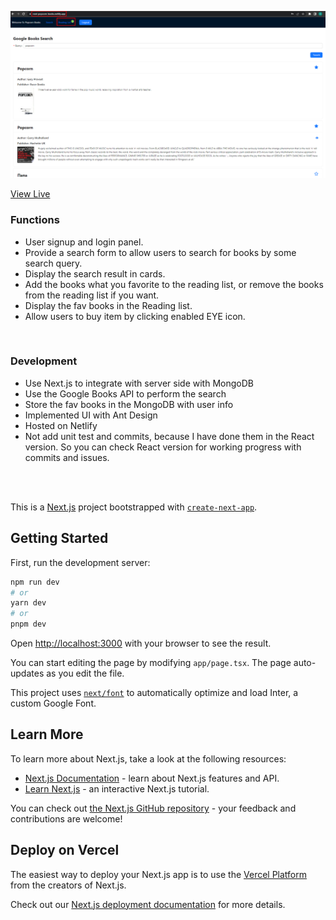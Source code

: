 ![Google Book Search screenshot](./next-popcorn-books.png?raw=true "Google Book Search")
<br />

[View Live](https://next-popcorn-books.netlify.app)
<br />

### Functions

- User signup and login panel.
- Provide a search form to allow users to search for books by some search query.
- Display the search result in cards.
- Add the books what you favorite to the reading list, or remove the books from the reading list if you want.
- Display the fav books in the Reading list.
- Allow users to buy item by clicking enabled EYE icon.

<br />

### Development

- Use Next.js to integrate with server side with MongoDB
- Use the Google Books API to perform the search
- Store the fav books in the MongoDB with user info
- Implemented UI with Ant Design
- Hosted on Netlify
- Not add unit test and commits, because I have done them in the React version. So you can check React version for working progress with commits and issues.

<br />

<br />

This is a [Next.js](https://nextjs.org/) project bootstrapped with [`create-next-app`](https://github.com/vercel/next.js/tree/canary/packages/create-next-app).

## Getting Started

First, run the development server:

```bash
npm run dev
# or
yarn dev
# or
pnpm dev
```

Open [http://localhost:3000](http://localhost:3000) with your browser to see the result.

You can start editing the page by modifying `app/page.tsx`. The page auto-updates as you edit the file.

This project uses [`next/font`](https://nextjs.org/docs/basic-features/font-optimization) to automatically optimize and load Inter, a custom Google Font.

## Learn More

To learn more about Next.js, take a look at the following resources:

- [Next.js Documentation](https://nextjs.org/docs) - learn about Next.js features and API.
- [Learn Next.js](https://nextjs.org/learn) - an interactive Next.js tutorial.

You can check out [the Next.js GitHub repository](https://github.com/vercel/next.js/) - your feedback and contributions are welcome!

## Deploy on Vercel

The easiest way to deploy your Next.js app is to use the [Vercel Platform](https://vercel.com/new?utm_medium=default-template&filter=next.js&utm_source=create-next-app&utm_campaign=create-next-app-readme) from the creators of Next.js.

Check out our [Next.js deployment documentation](https://nextjs.org/docs/deployment) for more details.
